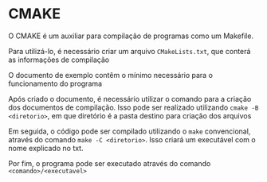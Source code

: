 # CMAKE

O CMAKE é um auxiliar para compilação de programas como um Makefile.

Para utilizá-lo, é necessário criar um arquivo `CMakeLists.txt`, que conterá as informações de compilação

O documento de exemplo contêm o mínimo necessário para o funcionamento do programa

Após criado o documento, é necessário utilizar o comando para a criação dos documentos de compilação. Isso pode ser realizado utilizando `cmake -B <diretorio>`, em que diretório é a pasta destino para criação dos arquivos

Em seguida, o código pode ser compilado utilizando o `make` convencional, através do comando `make -C <diretorio>`. Isso criará um executável com o nome explicado no txt.

Por fim, o programa pode ser executado através do comando `<comando>/<executavel>`